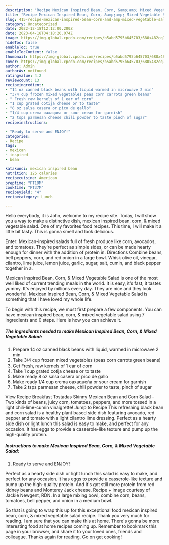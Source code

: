 ```yaml
---
description: "Recipe Mexican Inspired Bean, Corn, &amp;amp; Mixed Vegetable Salad the Very Delicious"
title: "Recipe Mexican Inspired Bean, Corn, &amp;amp; Mixed Vegetable Salad the Very Delicious"
slug: 415-recipe-mexican-inspired-bean-corn-and-amp-mixed-vegetable-salad-the-very-delicious
category: Uncategorized
date: 2022-12-18T12:12:00.200Z
date: 2023-04-18T04:18:20.074Z
image: https://img-global.cpcdn.com/recipes/b5abd5795b645703/680x482cq70/mexican-inspired-bean-corn-mixed-vegetable-salad-recipe-main-photo.jpg
hideToc: false
enableToc: true
enableTocContent: false
thumbnail: https://img-global.cpcdn.com/recipes/b5abd5795b645703/680x482cq70/mexican-inspired-bean-corn-mixed-vegetable-salad-recipe-main-photo.jpg
cover: https://img-global.cpcdn.com/recipes/b5abd5795b645703/680x482cq70/mexican-inspired-bean-corn-mixed-vegetable-salad-recipe-main-photo.jpg
author: Admin
authorAv: notfound
ratingvalue: 4.2
reviewcount: 13
recipeingredient:
- "14 oz canned black beans with liquid warmed in microwave 2 min"
- "3/4 cup frozen mixed vegetables peas corn carrots green beans"
- " Fresh raw kernels of 1 ear of corn"
- "1 cup grated cotija cheese or to taste"
- "8 oz salsa casera or pico de gallo"
- "1/4 cup crema oaxaquea or sour cream for garnish"
- "2 tsps parmesan cheese chili powder to taste pinch of sugar"
recipeinstructions:

- "Ready to serve and ENJOY!"
categories:
- Recipe
tags:
- mexican
- inspired
- bean

katakunci: mexican inspired bean 
nutrition: 126 calories
recipecuisine: American
preptime: "PT19M"
cooktime: "PT37M"
recipeyield: "4"
recipecategory: Lunch

---
```



Hello everybody, it is John, welcome to my recipe site. Today, I will show you a way to make a distinctive dish, mexican inspired bean, corn, &amp; mixed vegetable salad. One of my favorites food recipes. This time, I will make it a little bit tasty. This is gonna smell and look delicious.

Enter: Mexican-inspired salads full of fresh produce like corn, avocados, and tomatoes. They&#39;re perfect as simple sides, or can be made hearty enough for dinner with the addition of protein in. Directions Combine beans, bell peppers, corn, and red onion in a large bowl. Whisk olive oil, vinegar, cilantro, lime juice, lemon juice, garlic, sugar, salt, cumin, and black pepper together in a.

Mexican Inspired Bean, Corn, &amp; Mixed Vegetable Salad is one of the most well liked of current trending meals in the world. It is easy, it's fast, it tastes yummy. It's enjoyed by millions every day. They are nice and they look wonderful. Mexican Inspired Bean, Corn, &amp; Mixed Vegetable Salad is something that I have loved my whole life.


To begin with this recipe, we must first prepare a few components. You can have mexican inspired bean, corn, &amp; mixed vegetable salad using 7 ingredients and 0 steps. Here is how you can achieve it.

<!--inarticleads1-->

##### The ingredients needed to make Mexican Inspired Bean, Corn, &amp; Mixed Vegetable Salad:

1. Prepare 14 oz canned black beans with liquid, warmed in microwave 2 min
1. Take 3/4 cup frozen mixed vegetables (peas corn carrots green beans)
1. Get  Fresh, raw kernels of 1 ear of corn
1. Take 1 cup grated cotija cheese or to taste
1. Make ready 8 oz salsa casera or pico de gallo
1. Make ready 1/4 cup crema oaxaqueña or sour cream for garnish
1. Take 2 tsps parmesan cheese, chili powder to taste, pinch of sugar


View Recipe Breakfast Tostadas Skinny Mexican Bean and Corn Salad - Two kinds of beans, juicy corn, tomatoes, peppers, and more tossed in a light chili-lime-cumin vinaigrette! Jump to Recipe This refreshing black bean and corn salad is a healthy plant based side dish featuring avocado, red pepper and tomato with a light cilantro lime dressing. Perfect as a hearty side dish or light lunch this salad is easy to make, and perfect for any occasion. It has eggs to provide a casserole-like texture and pump up the high-quality protein. 

<!--inarticleads2-->

##### Instructions to make Mexican Inspired Bean, Corn, &amp; Mixed Vegetable Salad:


1. Ready to serve and ENJOY!

Perfect as a hearty side dish or light lunch this salad is easy to make, and perfect for any occasion. It has eggs to provide a casserole-like texture and pump up the high-quality protein. And it&#39;s got still more protein from red kidney beans and Monterey Jack cheese. Recipe + image courtesy of Jackie Newgent, RDN. In a large mixing bowl, combine corn, beans, tomatoes, bell pepper, and onion in a medium bowl. 

So that is going to wrap this up for this exceptional food mexican inspired bean, corn, &amp; mixed vegetable salad recipe. Thank you very much for reading. I am sure that you can make this at home. There's gonna be more interesting food at home recipes coming up. Remember to bookmark this page in your browser, and share it to your loved ones, friends and colleague. Thanks again for reading. Go on get cooking!

